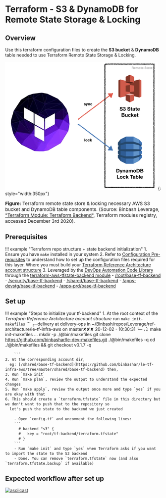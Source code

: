 # Terraform - S3 & DynamoDB for Remote State Storage & Locking

## Overview
Use this terraform configuration files to create the **S3 bucket** & **DynamoDB** table needed to use Terraform Remote
State Storage & Locking.

![leverage-ref-arch-tf](../../assets/images/diagrams/terraform-aws-s3-backend.png "Leverage"){: style="width:350px"}

<figcaption style="font-size:15px">
<b>Figure:</b> Terraform remote state store & locking necessary AWS S3 bucket and DynamoDB table components.
(Source: Binbash Leverage, 
<a href="https://registry.terraform.io/modules/binbashar/tfstate-backend/aws/latest">
"Terraform Module: Terraform Backend"</a>,
Terraform modules registry, accessed December 3rd 2020).
</figcaption>

## Prerequisites

!!! example "Terraform repo structure + state backend initialization"
    1. Ensure you have `make` installed in your system
    2. Refer to [Configuration Pre-requisites](../base-configuration/repo-le-tf-infra-aws.md) to understand how to set up the
      configuration files required for this layer. Where you must build your
      [Terraform Reference Architecture account structure](../../how-it-works/organization/organization.md)
    3. Leveraged by the [DevOps Automation Code Library](../../how-it-works/code-library/code-library.md) through the
     [terraform-aws-tfstate-backend module](https://registry.terraform.io/modules/binbashar/tfstate-backend/aws/latest)
        - [/root/base-tf-backend](https://github.com/binbashar/le-tf-infra-aws/tree/master/root/base-tf-backend)
        - [/security/base-tf-backend](https://github.com/binbashar/le-tf-infra-aws/tree/master/security/base-tf-backend)
        - [/shared/base-tf-backend](https://github.com/binbashar/le-tf-infra-aws/tree/master/shared/base-tf-backend)
        - [/apps-devstg/base-tf-backend](https://github.com/binbashar/le-tf-infra-aws/tree/master/apps-devstg/base-tf-backend)
        - [/apps-prd/base-tf-backend](https://github.com/binbashar/le-tf-infra-aws/tree/master/apps-prd/base-tf-backend)

## Set up

!!! example "Steps to initialize your tf-backend"
    1. At the root context of the *Terraform Reference Architecture account structure* run `make init-makefiles`
        ```
        ╭─delivery at delivery-ops in ~/Binbash/repos/Leverage/ref-architecture/le-tf-infra-aws on master✘✘✘ 20-12-02 - 10:30:31
        ╰─⠠⠵ make init-makefiles 
        ...
        mkdir -p ./@bin/makefiles
        git clone https://github.com/binbashar/le-dev-makefiles.git ./@bin/makefiles -q
        cd ./@bin/makefiles && git checkout v0.1.7 -q
    
        ```
    2. At the corresponding account dir, 
      eg: [/shared/base-tf-backend](https://github.com/binbashar/le-tf-infra-aws/tree/master/shared/base-tf-backend) then,
    3. Run `make init`
    4. Run `make plan`, review the output to understand the expected changes
    5. Run `make apply`, review the output once more and type `yes` if you are okay with that
    6. This should create a `terraform.tfstate` file in this directory but we don't want to push that to the repository so 
      let's push the state to the backend we just created
        
        - Open `config.tf` and uncomment the following lines:
        ```
          # backend "s3" {
          #   key = "root/tf-backend/terraform.tfstate"
          # }
        ```
        - Run `make init` and type `yes` when Terraform asks if you want to import the state to the S3 backend
        - Done. You can remove `terraform.tfstate` now (and also `terraform.tfstate.backup` if available)

## Expected workflow after set up 
[![asciicast](https://asciinema.org/a/377220.svg)](https://asciinema.org/a/377220)